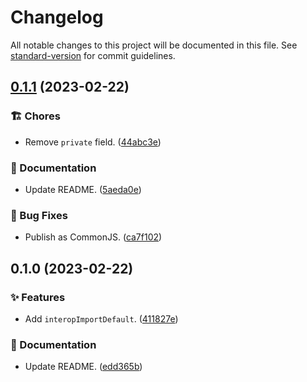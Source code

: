 # Changelog

All notable changes to this project will be documented in this file. See [standard-version](https://github.com/conventional-changelog/standard-version) for commit guidelines.

## [0.1.1](https://github.com/darkobits/interop-import-default/compare/v0.1.0...v0.1.1) (2023-02-22)


### 🏗 Chores

* Remove `private` field. ([44abc3e](https://github.com/darkobits/interop-import-default/commit/44abc3e9eb2cbe8ce9bde0680fb075875a6a4261))


### 📖 Documentation

* Update README. ([5aeda0e](https://github.com/darkobits/interop-import-default/commit/5aeda0e51df539bad694da1801f1a56c2c5528d6))


### 🐞 Bug Fixes

* Publish as CommonJS. ([ca7f102](https://github.com/darkobits/interop-import-default/commit/ca7f102b704a6bc6d68523e20edfa94f6c4e8005))

## 0.1.0 (2023-02-22)


### ✨ Features

* Add `interopImportDefault`. ([411827e](https://github.com/darkobits/interop-import-default/commit/411827e0d8d5bba4f4ae7eb35965fe4c78490f10))


### 📖 Documentation

* Update README. ([edd365b](https://github.com/darkobits/interop-import-default/commit/edd365bfeeb5cb2346c4cf4380cbb5f725e4a31f))
